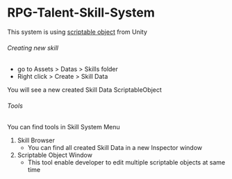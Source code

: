 # RPG-Talent-Skill-System

This system is using <a href="https://docs.unity3d.com/Manual/class-ScriptableObject.html">scriptable object</a> from Unity 
<br>

###### Creating new skill
- go to Assets > Datas > Skills folder
- Right click > Create > Skill Data

You will see a new created Skill Data ScriptableObject

###### Tools
You can find tools in Skill System Menu
1. Skill Browser
	- You can find all created Skill Data in a new Inspector window
2. Scriptable Object Window
   - This tool enable developer to edit multiple scriptable objects at same time